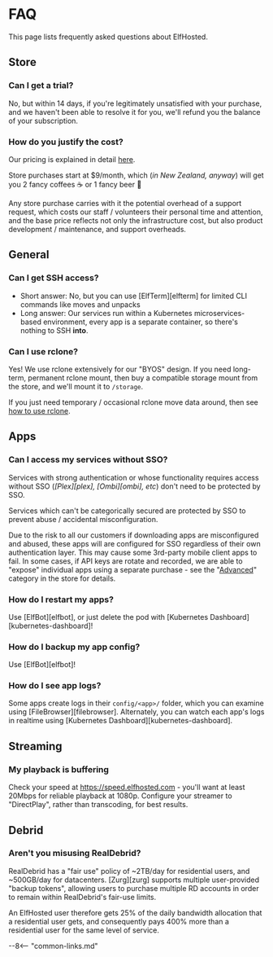 # FAQ

This page lists frequently asked questions about ElfHosted.

## Store

### Can I get a trial?

No, but within 14 days, if you're legitimately unsatisfied with your purchase, and we haven't been able to resolve it for you, we'll refund you the balance of your subscription.

### How do you justify the cost?

Our pricing is explained in detail [here](/open/pricing/). 

Store purchases start at $9/month, which (*in New Zealand, anyway*) will get you 2 fancy coffees :coffee: or 1 fancy beer :beer:

Any store purchase carries with it the potential overhead of a support request, which costs our staff / volunteers their personal time and attention, and the base price reflects not only the infrastructure cost, but also product development / maintenance, and support overheads.

## General

### Can I get SSH access?

* Short answer: No, but you can use [ElfTerm][elfterm] for limited CLI commands like moves and unpacks
* Long answer: Our services run within a Kubernetes microservices-based environment, every app is a separate container, so there's nothing to SSH **into**.

### Can I use rclone?

Yes! We use rclone extensively for our "BYOS" design. If you need long-term, permanent rclone mount, then buy a compatible storage mount from the store, and we'll mount it to `/storage`. 

If you just need temporary / occasional rclone move data around, then see [how to use rclone](/how-to/use-rclone/).

## Apps

### Can I access my services without SSO?

Services with strong authentication or whose functionality requires access without SSO (*[Plex][plex], [Ombi][ombi], etc*) don't need to be protected by SSO. 

Services which can't be categorically secured are protected by SSO to prevent abuse / accidental misconfiguration.

Due to the risk to all our customers if downloading apps are misconfigured and abused, these apps will are configured for SSO regardless of their own authentication layer. This may cause some 3rd-party mobile client apps to fail. In some cases, if API keys are rotate and recorded, we are able to "expose" individual apps using a separate purchase - see the "[Advanced](https://store.elfhosted.com/product-category/advanced/)" category in the store for details.

### How do I restart my apps?

Use [ElfBot][elfbot], or just delete the pod with [Kubernetes Dashboard][kubernetes-dashboard]!

### How do I backup my app config?

Use [ElfBot][elfbot]!

### How do I see app logs?

Some apps create logs in their `config/<app>/` folder, which you can examine using [FileBrowser][filebrowser]. Alternately, you can watch each app's logs in realtime using [Kubernetes Dashboard][kubernetes-dashboard].

## Streaming

### My playback is buffering

Check your speed at https://speed.elfhosted.com - you'll want at least 20Mbps for reliable playback at 1080p. Configure your streamer to "DirectPlay", rather than transcoding, for best results.

## Debrid

### Aren't you misusing RealDebrid?

RealDebrid has a "fair use" policy of ~2TB/day for residential users, and ~500GB/day for datacenters. [Zurg][zurg] supports multiple user-provided "backup tokens", allowing users to purchase multiple RD accounts in order to remain within RealDebrid's fair-use limits.

An ElfHosted user therefore gets 25% of the daily bandwidth allocation that a residential user gets, and consequently pays 400% more than a residential user for the same level of service.

--8<-- "common-links.md"